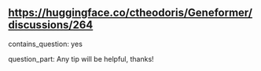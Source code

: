 ## https://huggingface.co/ctheodoris/Geneformer/discussions/264

contains_question: yes

question_part: Any tip will be helpful, thanks!